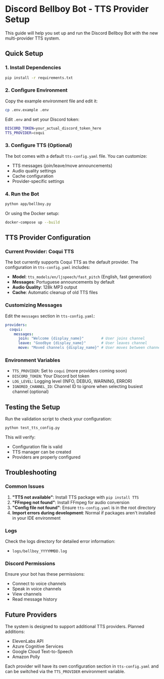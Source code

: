 # Discord Bellboy Bot - TTS Provider Setup

This guide will help you set up and run the Discord Bellboy Bot with the new multi-provider TTS system.

## Quick Setup

### 1. Install Dependencies

```bash
pip install -r requirements.txt
```

### 2. Configure Environment

Copy the example environment file and edit it:

```bash
cp .env.example .env
```

Edit `.env` and set your Discord token:
```bash
DISCORD_TOKEN=your_actual_discord_token_here
TTS_PROVIDER=coqui
```

### 3. Configure TTS (Optional)

The bot comes with a default `tts-config.yaml` file. You can customize:

- TTS messages (join/leave/move announcements)
- Audio quality settings
- Cache configuration
- Provider-specific settings

### 4. Run the Bot

```bash
python app/bellboy.py
```

Or using the Docker setup:

```bash
docker-compose up --build
```

## TTS Provider Configuration

### Current Provider: Coqui TTS

The bot currently supports Coqui TTS as the default provider. The configuration in `tts-config.yaml` includes:

- **Model**: `tts_models/en/ljspeech/fast_pitch` (English, fast generation)
- **Messages**: Portuguese announcements by default
- **Audio Quality**: 128k MP3 output
- **Cache**: Automatic cleanup of old TTS files

### Customizing Messages

Edit the `messages` section in `tts-config.yaml`:

```yaml
providers:
  coqui:
    messages:
      join: "Welcome {display_name}"        # User joins channel
      leave: "Goodbye {display_name}"       # User leaves channel
      move: "Moved channels {display_name}" # User moves between channels
```

### Environment Variables

- `TTS_PROVIDER`: Set to `coqui` (more providers coming soon)
- `DISCORD_TOKEN`: Your Discord bot token
- `LOG_LEVEL`: Logging level (INFO, DEBUG, WARNING, ERROR)
- `IGNORED_CHANNEL_ID`: Channel ID to ignore when selecting busiest channel (optional)

## Testing the Setup

Run the validation script to check your configuration:

```bash
python test_tts_config.py
```

This will verify:
- Configuration file is valid
- TTS manager can be created
- Providers are properly configured

## Troubleshooting

### Common Issues

1. **"TTS not available"**: Install TTS package with `pip install TTS`
2. **"FFmpeg not found"**: Install FFmpeg for audio conversion
3. **"Config file not found"**: Ensure `tts-config.yaml` is in the root directory
4. **Import errors during development**: Normal if packages aren't installed in your IDE environment

### Logs

Check the logs directory for detailed error information:
- `logs/bellboy_YYYYMMDD.log`

### Discord Permissions

Ensure your bot has these permissions:
- Connect to voice channels
- Speak in voice channels
- View channels
- Read message history

## Future Providers

The system is designed to support additional TTS providers. Planned additions:

- ElevenLabs API
- Azure Cognitive Services
- Google Cloud Text-to-Speech
- Amazon Polly

Each provider will have its own configuration section in `tts-config.yaml` and can be switched via the `TTS_PROVIDER` environment variable.
